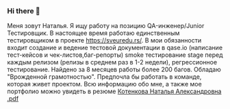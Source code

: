 ### Hi there 👋
Меня зовут Наталья. Я ищу работу  на позицию QA-инженер/Junior Тестировщик. В настоящее время работаю единственным тестировщиком в проекте  https://sveuredu.rs/. В мои обязанности входит создание и ведение тестовой документации в qase.io (написание тест-кейсов и чек-листов,баг-репорты) smoke тестирование stage  перед каждым релизом (релизы в среднем раз в 1-2 недели), регрессионное тестирование. Найдено за 8 месяцев работы более 200 багов. Обладаю "Врожденной грамотностью". Предпочла бы  работать в команде, которая живет проектом.
Всю информацию обо мне, а также мое портфолио можно увидеть в резюме [Котенкова Наталья Александровна .pdf](https://github.com/NataKotenkova/NataKotenkova/files/12562589/default.pdf)
